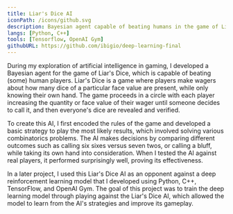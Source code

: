 ```yaml
---
title: Liar's Dice AI
iconPath: /icons/github.svg
description: Bayesian agent capable of beating humans in the game of Liar's Dice. It was later used to train a deep reinforcement learning model.
langs: [Python, C++]
tools: [Tensorflow, OpenAI Gym]
githubURL: https://github.com/ibigio/deep-learning-final
---
```


During my exploration of artificial intelligence in gaming, I developed a Bayesian agent for the game of Liar's Dice, which is capable of beating (some) human players. Liar's Dice is a game where players make wagers about how many dice of a particular face value are present, while only knowing their own hand. The game proceeds in a circle with each player increasing the quantity or face value of their wager until someone decides to call it, and then everyone's dice are revealed and verified.

To create this AI, I first encoded the rules of the game and developed a basic strategy to play the most likely results, which involved solving various combinatorics problems. The AI makes decisions by comparing different outcomes such as calling six sixes versus seven twos, or calling a bluff, while taking its own hand into consideration. When I tested the AI against real players, it performed surprisingly well, proving its effectiveness.

In a later project, I used this Liar's Dice AI as an opponent against a deep reinforcement learning model that I developed using Python, C++, TensorFlow, and OpenAI Gym. The goal of this project was to train the deep learning model through playing against the Liar's Dice AI, which allowed the model to learn from the AI's strategies and improve its gameplay.
